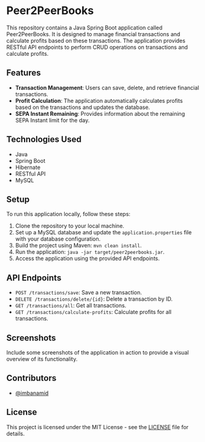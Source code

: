 # Peer2PeerBooks

This repository contains a Java Spring Boot application called Peer2PeerBooks. It is designed to manage financial transactions and calculate profits based on these transactions. The application provides RESTful API endpoints to perform CRUD operations on transactions and calculate profits.

## Features

- **Transaction Management**: Users can save, delete, and retrieve financial transactions.
- **Profit Calculation**: The application automatically calculates profits based on the transactions and updates the database.
- **SEPA Instant Remaining**: Provides information about the remaining SEPA Instant limit for the day.

## Technologies Used

- Java
- Spring Boot
- Hibernate
- RESTful API
- MySQL

## Setup

To run this application locally, follow these steps:

1. Clone the repository to your local machine.
2. Set up a MySQL database and update the `application.properties` file with your database configuration.
3. Build the project using Maven: `mvn clean install`.
4. Run the application: `java -jar target/peer2peerbooks.jar`.
5. Access the application using the provided API endpoints.

## API Endpoints

- `POST /transactions/save`: Save a new transaction.
- `DELETE /transactions/delete/{id}`: Delete a transaction by ID.
- `GET /transactions/all`: Get all transactions.
- `GET /transactions/calculate-profits`: Calculate profits for all transactions.

## Screenshots

Include some screenshots of the application in action to provide a visual overview of its functionality.

## Contributors

- [@imbanamid](https://github.com/imbanamid)

## License

This project is licensed under the MIT License - see the [LICENSE](LICENSE) file for details.
